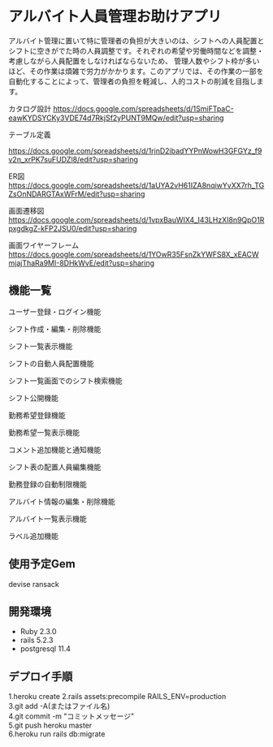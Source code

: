 # アルバイト人員管理お助けアプリ
アルバイト管理に置いて特に管理者の負担が大きいのは、シフトへの人員配置とシフトに空きがでた時の人員調整です。それぞれの希望や労働時間などを調整・考慮しながら人員配置をしなければならないため、
管理人数やシフト枠が多いほど、その作業は煩雑で労力がかかります。このアプリでは、その作業の一部を自動化することによって、管理者の負担を軽減し、人的コストの削減を目指します。


カタログ設計
https://docs.google.com/spreadsheets/d/1SmiFTpaC-eawKYDSYCKy3VDE74d7RkjSf2yPUNT9MQw/edit?usp=sharing

テーブル定義

https://docs.google.com/spreadsheets/d/1rjnD2ibadYYPnWowH3GFGYz_f9v2n_xrPK7suFUDZl8/edit?usp=sharing

ER図
https://docs.google.com/spreadsheets/d/1aUYA2vH61IZA8nqiwYvXX7rh_TGZsOnNDARGTAxWFrM/edit?usp=sharing

画面遷移図
https://docs.google.com/spreadsheets/d/1vpxBauWIX4_I43LHzXI8n9QpO1RpxgdkgZ-kFP2JSU0/edit?usp=sharing

画面ワイヤーフレーム
https://docs.google.com/spreadsheets/d/1YOwR35FsnZkYWFS8X_xEACWmjajThaRa9MI-8DHkWvE/edit?usp=sharing



機能一覧
-----------
ユーザー登録・ログイン機能									

シフト作成・編集・削除機能					

シフト一覧表示機能										

シフトの自動人員配置機能										

シフト一覧画面でのシフト検索機能					

シフト公開機能					

勤務希望登録機能									

勤務希望一覧表示機能										

コメント追加機能と通知機能					

シフト表の配置人員編集機能						

勤務登録の自動制限機能					

アルバイト情報の編集・削除機能									

アルバイト一覧表示機能					

ラベル追加機能							


使用予定Gem
----------
devise ransack



開発環境
------------

* Ruby 2.3.0
* rails 5.2.3
* postgresql 11.4

デプロイ手順
------------
1.heroku create
2.rails assets:precompile RAILS_ENV=production  
3.git add -A(またはファイル名)  
4.git commit -m "コミットメッセージ"  
5.git push heroku master  
6.heroku run rails db:migrate
